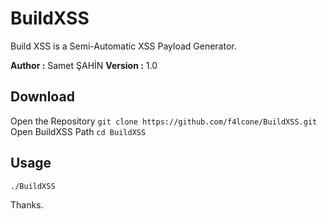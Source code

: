 
# BuildXSS
Build XSS is a Semi-Automatic XSS Payload Generator.

**Author  :** Samet ŞAHİN
**Version :** 1.0



## Download
Open the Repository
`git clone https://github.com/f4lcone/BuildXSS.git`
Open BuildXSS Path
`cd BuildXSS`

## Usage
`./BuildXSS`

Thanks.
